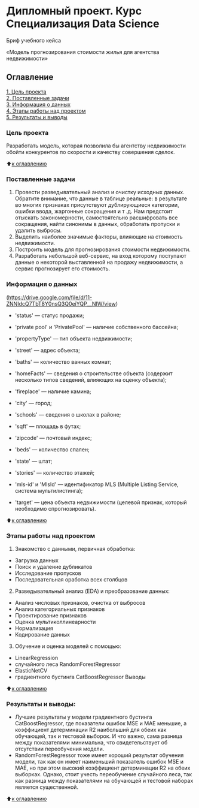 # **Дипломный проект.**  **Курс** Специализация Data Science

 Бриф учебного кейса 

«Модель прогнозирования стоимости жилья для агентства недвижимости»

## Оглавление  
[1. Цель проекта](https://github.com/ValentinaVlk/sf_data_science/edit/main/DIPLOMA/README.md#Цель-проекта)  
[2. Поставленные задачи](https://github.com/ValentinaVlk/sf_data_science/edit/main/DIPLOMA/README.md#Поставленные-задачи)  
[3. Информация о данных](https://github.com/ValentinaVlk/sf_data_science/edit/main/DIPLOMA/README.md#Информация-о-данных)  
[4. Этапы работы над проектом](https://github.com/ValentinaVlk/sf_data_science/edit/main/DIPLOMA/README.md#Этапы-работы-над-проектом)  
[5. Результаты и выводы ](https://github.com/ValentinaVlk/sf_data_science/edit/main/DIPLOMA/README.md#Результаты-и-выводы)    

### Цель проекта    
Разработать модель, которая позволила бы агентству недвижимости обойти конкурентов по скорости и качеству совершения сделок.


:arrow_up:[к оглавлению](https://github.com/ValentinaVlk/sf_data_science/edit/main/DIPLOMA/README.md#Оглавление)


### Поставленные задачи
1. Провести разведывательный анализ и очистку исходных данных. Обратите внимание, что данные в таблице реальные: в результате во многих признаках присутствуют дублирующиеся категории, ошибки ввода, жаргонные сокращения и т .д. Нам предстоит отыскать закономерности, самостоятельно расшифровать все сокращения, найти синонимы в данных, обработать пропуски и удалить выбросы.
2. Выделить наиболее значимые факторы, влияющие на стоимость недвижимости.
3. Построить модель для прогнозирования стоимости недвижимости.
4. Разработать небольшой веб-сервис, на вход которому поступают данные о некоторой выставленной на продажу недвижимости, а сервис прогнозирует его стоимость.


### Информация о данных

(https://drive.google.com/file/d/11-ZNNIdcQ7TbT8Y0nsQ3Q0eiYQP__NIW/view)

- 'status' — статус продажи;
- 'private pool' и 'PrivatePool' — наличие собственного бассейна;
- 'propertyType' — тип объекта недвижимости;
- 'street' — адрес объекта;
- 'baths' — количество ванных комнат;
- 'homeFacts' — сведения о строительстве объекта (содержит несколько типов сведений, влияющих на оценку объекта);
- 'fireplace' — наличие камина;
- 'city' — город;
- 'schools' — сведения о школах в районе;
- 'sqft' — площадь в футах;
- 'zipcode' — почтовый индекс;
- 'beds' — количество спален;
- 'state' — штат;
- 'stories' — количество этажей;
- 'mls-id' и 'MlsId' — идентификатор MLS (Multiple Listing Service, система мультилистинга);

- 'target' — цена объекта недвижимости (целевой признак, который необходимо спрогнозировать).
  
:arrow_up:[к оглавлению](https://github.com/ValentinaVlk/sf_data_science/edit/main/DIPLOMA/README.md#Оглавление)


### Этапы работы над проектом  
1. Знакомство с данными, первичная обработка:
- Загрузка данных
- Поиск и удаление дубликатов
- Исследование пропусков
- Последовательная оработка всех столбцов
2. Разведывательный анализ (EDA) и преобразование данных:
- Анализ числовых признаков, очистка от выбросов
- Анализ категориальных признаков
- Проектирование признаков
- Оценка мультиколлинеарности
- Нормализация
- Кодирование данных
3. Обучение и оценка моделей с помощью:
- LinearRegression
- случайного леса RandomForestRegressor
- ElasticNetCV
- градиентного бустинга CatBoostRegressor
Выводы

:arrow_up:[к оглавлению](https://github.com/ValentinaVlk/sf_data_science/edit/main/DIPLOMA/README.md#Оглавление)


### Результаты и выводы:
- Лучшие результаты у модели градиентного бустинга CatBoostRegressor, где показатели ошибок MSE и MAE меньшие, а коэффициент детерминации R2 наибольший для обеих как обучающей, так и тестовой выборок. И что важно, сама разница между показателями минимальна, что свидетельствует об отсутствии переобучения модели.
- RandomForestRegressor тоже имеет хороший результат обучения модели, так как он имеет наименьший показатель ошибок MSE и MAE, но при этом высокий коэффициент детерминации R2 на обеих выборках. Однако, стоит учесть переобучение случайного леса, так как разница между показателями на обучающей и тестовой наборах является существенной.

:arrow_up:[к оглавлению](https://github.com/ValentinaVlk/sf_data_science/edit/main/DIPLOMA/README.md#Оглавление)
